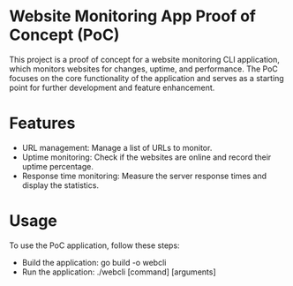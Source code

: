 # Website Monitoring App Proof of Concept (PoC)
This project is a proof of concept for a website monitoring CLI application, which monitors websites for changes, uptime, and performance. The PoC focuses on the core functionality of the application and serves as a starting point for further development and feature enhancement.

# Features
 * URL management: Manage a list of URLs to monitor.
 * Uptime monitoring: Check if the websites are online and record their uptime percentage.
 * Response time monitoring: Measure the server response times and display the statistics.

# Usage
To use the PoC application, follow these steps:

* Build the application: go build -o webcli
* Run the application: ./webcli [command] [arguments]
